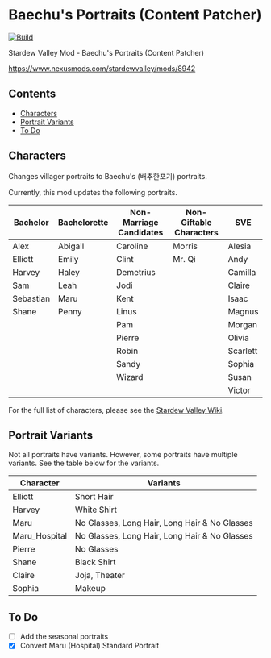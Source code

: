 # Baechu's Portraits (Content Patcher) <!-- omit in toc -->

[![Build](https://github.com/koreanmelon/baechus-portraits-cp/actions/workflows/build.yaml/badge.svg)](https://github.com/koreanmelon/baechus-portraits-cp/actions/workflows/build.yaml)

Stardew Valley Mod - Baechu's Portraits (Content Patcher)

https://www.nexusmods.com/stardewvalley/mods/8942

## Contents <!-- omit in toc -->

- [Characters](#characters)
- [Portrait Variants](#portrait-variants)
- [To Do](#to-do)

## Characters

Changes villager portraits to Baechu's (배추한포기) portraits.

Currently, this mod updates the following portraits.

| Bachelor  | Bachelorette | Non-Marriage Candidates | Non-Giftable Characters | SVE      |
| --------- | ------------ | ----------------------- | ----------------------- | -------- |
| Alex      | Abigail      | Caroline                | Morris                  | Alesia   |
| Elliott   | Emily        | Clint                   | Mr. Qi                  | Andy     |
| Harvey    | Haley        | Demetrius               |                         | Camilla  |
| Sam       | Leah         | Jodi                    |                         | Claire   |
| Sebastian | Maru         | Kent                    |                         | Isaac    |
| Shane     | Penny        | Linus                   |                         | Magnus   |
|           |              | Pam                     |                         | Morgan   |
|           |              | Pierre                  |                         | Olivia   |
|           |              | Robin                   |                         | Scarlett |
|           |              | Sandy                   |                         | Sophia   |
|           |              | Wizard                  |                         | Susan    |
|           |              |                         |                         | Victor   |

For the full list of characters, please see the [Stardew Valley Wiki](https://stardewvalleywiki.com/Villagers).

## Portrait Variants

Not all portraits have variants. However, some portraits have multiple variants. See the table below for the variants.

| Character     | Variants                                      |
| ------------- | --------------------------------------------- |
| Elliott       | Short Hair                                    |
| Harvey        | White Shirt                                   |
| Maru          | No Glasses, Long Hair, Long Hair & No Glasses |
| Maru_Hospital | No Glasses, Long Hair, Long Hair & No Glasses |
| Pierre        | No Glasses                                    |
| Shane         | Black Shirt                                   |
| Claire        | Joja, Theater                                 |
| Sophia        | Makeup                                        |

## To Do

-   [ ] Add the seasonal portraits
-   [x] Convert Maru (Hospital) Standard Portrait
